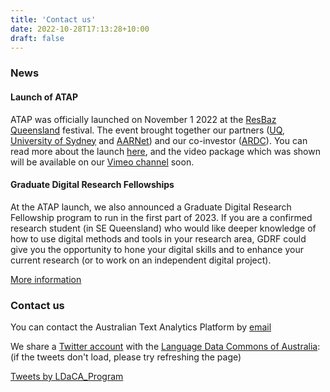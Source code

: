 ```yaml
---
title: 'Contact us'
date: 2022-10-28T17:13:28+10:00
draft: false
---
```


### News

#### Launch of ATAP

ATAP was officially launched on November 1 2022 at the [ResBaz Queensland](https://resbaz.github.io/resbaz2022qld/) festival. The event brought together our partners ([UQ](https://www.uq.edu.au/), [University of Sydney](https://www.sydney.edu.au/) and [AARNet](https://www.aarnet.edu.au/)) and our co-investor ([ARDC](https://ardc.edu.au/)). You can read more about the launch [here](https://ardc.edu.au/article/australian-text-analytics-platform-launches/), and the video package which was shown will be available on our [Vimeo channel](https://vimeo.com/user172843579) soon.

#### Graduate Digital Research Fellowships

At the ATAP launch, we also announced a Graduate Digital Research Fellowship program to run in the first part of 2023. If you are a confirmed research student (in SE Queensland) who would like deeper knowledge of how to use digital methods and tools in your research area, GDRF could give you the opportunity to hone your digital skills and to enhance your current research (or to work on an independent digital project).

[More information](/fellowships)

### Contact us

You can contact the Australian Text Analytics Platform by [email](mailto:info@atap.edu.au)

We share a [Twitter account](https://twitter.com/LDaCA_Program) with the [Language Data Commons of Australia](https://www.ldaca.edu.au):<br>
(if the tweets don't load, please try refreshing the page)

<a class="twitter-timeline" href="https://twitter.com/LDaCA_Program?ref_src=twsrc%5Etfw" data-width="500"
  data-height="1000" data-tweet-limit="5">Tweets by LDaCA_Program</a> <script async src="https://platform.twitter.com/widgets.js" charset="utf-8"></script>
